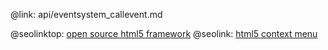 @link: api/eventsystem_callevent.md

@seolinktop: [open source html5 framework](https://webix.com)
@seolink: [html5 context menu](https://webix.com/widget/contextmenu/)